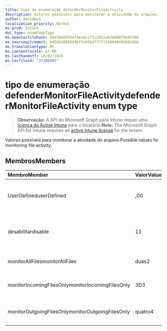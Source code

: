 ```yaml
---
title: tipo de enumeração defenderMonitorFileActivity
description: Valores possíveis para monitorar a atividade do arquivo.
author: davidmu1
localization_priority: Normal
ms.prod: Intune
doc_type: enumPageType
ms.openlocfilehash: 04e18e6935ef4ec6c1f3c2415a638d08f9e4576b
ms.sourcegitcommit: bd5bb20856d4bffe93b2f77f131664849b602dbb
ms.translationtype: MT
ms.contentlocale: pt-BR
ms.lasthandoff: 10/02/2019
ms.locfileid: "37366605"
---
```

# <a name="defendermonitorfileactivity-enum-type"></a><span data-ttu-id="b2c52-103">tipo de enumeração defenderMonitorFileActivity</span><span class="sxs-lookup"><span data-stu-id="b2c52-103">defenderMonitorFileActivity enum type</span></span>

> <span data-ttu-id="b2c52-104">**Observação:** A API do Microsoft Graph para Intune requer uma [licença do Active Intune](https://go.microsoft.com/fwlink/?linkid=839381) para o locatário.</span><span class="sxs-lookup"><span data-stu-id="b2c52-104">**Note:** The Microsoft Graph API for Intune requires an [active Intune license](https://go.microsoft.com/fwlink/?linkid=839381) for the tenant.</span></span>

<span data-ttu-id="b2c52-105">Valores possíveis para monitorar a atividade do arquivo.</span><span class="sxs-lookup"><span data-stu-id="b2c52-105">Possible values for monitoring file activity.</span></span>

## <a name="members"></a><span data-ttu-id="b2c52-106">Membros</span><span class="sxs-lookup"><span data-stu-id="b2c52-106">Members</span></span>
|<span data-ttu-id="b2c52-107">Membro</span><span class="sxs-lookup"><span data-stu-id="b2c52-107">Member</span></span>|<span data-ttu-id="b2c52-108">Valor</span><span class="sxs-lookup"><span data-stu-id="b2c52-108">Value</span></span>|<span data-ttu-id="b2c52-109">Descrição</span><span class="sxs-lookup"><span data-stu-id="b2c52-109">Description</span></span>|
|:---|:---|:---|
|<span data-ttu-id="b2c52-110">UserDefined</span><span class="sxs-lookup"><span data-stu-id="b2c52-110">userDefined</span></span>|<span data-ttu-id="b2c52-111">,0</span><span class="sxs-lookup"><span data-stu-id="b2c52-111">0</span></span>|<span data-ttu-id="b2c52-112">Definido pelo usuário, valor padrão, sem intenção.</span><span class="sxs-lookup"><span data-stu-id="b2c52-112">User Defined, default value, no intent.</span></span>|
|<span data-ttu-id="b2c52-113">desabilitar</span><span class="sxs-lookup"><span data-stu-id="b2c52-113">disable</span></span>|<span data-ttu-id="b2c52-114">1</span><span class="sxs-lookup"><span data-stu-id="b2c52-114">1</span></span>|<span data-ttu-id="b2c52-115">Desabilitar o monitoramento da atividade do arquivo.</span><span class="sxs-lookup"><span data-stu-id="b2c52-115">Disable monitoring file activity.</span></span>|
|<span data-ttu-id="b2c52-116">monitorAllFiles</span><span class="sxs-lookup"><span data-stu-id="b2c52-116">monitorAllFiles</span></span>|<span data-ttu-id="b2c52-117">duas</span><span class="sxs-lookup"><span data-stu-id="b2c52-117">2</span></span>|<span data-ttu-id="b2c52-118">Monitorar todos os arquivos.</span><span class="sxs-lookup"><span data-stu-id="b2c52-118">Monitor all files.</span></span>|
|<span data-ttu-id="b2c52-119">monitorIncomingFilesOnly</span><span class="sxs-lookup"><span data-stu-id="b2c52-119">monitorIncomingFilesOnly</span></span>|<span data-ttu-id="b2c52-120">3D</span><span class="sxs-lookup"><span data-stu-id="b2c52-120">3</span></span>| <span data-ttu-id="b2c52-121">Monitorar somente os arquivos de entrada.</span><span class="sxs-lookup"><span data-stu-id="b2c52-121">Monitor incoming files only.</span></span>|
|<span data-ttu-id="b2c52-122">monitorOutgoingFilesOnly</span><span class="sxs-lookup"><span data-stu-id="b2c52-122">monitorOutgoingFilesOnly</span></span>|<span data-ttu-id="b2c52-123">quatro</span><span class="sxs-lookup"><span data-stu-id="b2c52-123">4</span></span>|<span data-ttu-id="b2c52-124">Monitorar somente os arquivos de saída.</span><span class="sxs-lookup"><span data-stu-id="b2c52-124">Monitor outgoing files only.</span></span>|




